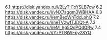 6.1 https://disk.yandex.ru/i/2LyT-FoYSLB7cw
6.2 https://disk.yandex.ru/i/vNX7sggm3WBHAA
6.3 https://disk.yandex.ru/i/emBexWhTdcLohQ
7.2 https://disk.yandex.ru/i/neTVzwfTJDQt-A
7.3 https://disk.yandex.ru/i/eM_hg5QoPQdQRw
7.4 https://disk.yandex.ru/i/YzPTBjWEpy28YQ
